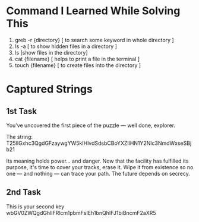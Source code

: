 Command I Learned While Solving This 
=====================================


1. greb -r {directory} [ to search some keyword in whole directory ]
2. ls -a  [ to show hidden files in a directory ] 
3. ls [show files in the directory]
4. cat {filename} [ helps to print a file in the terminal ]
5. touch {filename} [ to create files into the directory ]

Captured Strings
=================

1st Task
-----------

You’ve uncovered the first piece of the puzzle — well done, explorer.

The string: T25lIGxhc3QgdGFzaywgYW5kIHlvdSdsbCBoYXZlIHN1Y2Nlc3NmdWxseSBjb21

Its meaning holds power... and danger.
Now that the facility has fulfilled its purpose, it's time to cover your tracks, erase it. 
Wipe it from existence so no one — and nothing — can trace your path.
The future depends on secrecy.

2nd Task
-------------

This is your second key wbGV0ZWQgdGhlIFRlcm1pbmFsIEh1bnQhIFJ1biBncmF2aXR5
 

